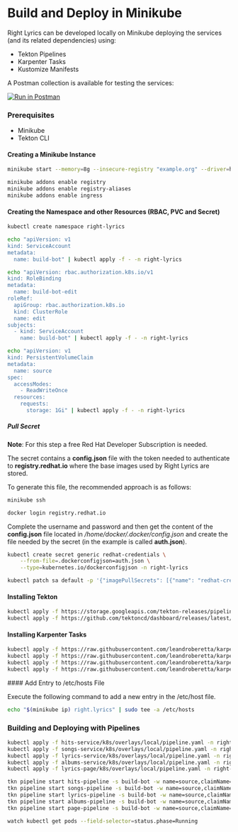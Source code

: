 # Build and Deploy in Minikube

Right Lyrics can be developed locally on Minikube deploying the services (and its related dependencies) using:

* Tekton Pipelines
* Karpenter Tasks
* Kustomize Manifests

A Postman collection is available for testing the services:

[![Run in Postman](https://run.pstmn.io/button.svg)](https://app.getpostman.com/run-collection/c9b134cf391caba635d7)

### Prerequisites

* Minikube
* Tekton CLI

#### Creating a Minikube Instance

```bash
minikube start --memory=8g --insecure-registry "example.org" --driver=hyperkit

minikube addons enable registry
minikube addons enable registry-aliases
minikube addons enable ingress
```

#### Creating the Namespace and other Resources (RBAC, PVC and Secret)

```bash
kubectl create namespace right-lyrics

echo "apiVersion: v1
kind: ServiceAccount
metadata:
  name: build-bot" | kubectl apply -f - -n right-lyrics

echo "apiVersion: rbac.authorization.k8s.io/v1
kind: RoleBinding
metadata:
  name: build-bot-edit
roleRef:
  apiGroup: rbac.authorization.k8s.io
  kind: ClusterRole
  name: edit
subjects:
  - kind: ServiceAccount
    name: build-bot" | kubectl apply -f - -n right-lyrics

echo "apiVersion: v1
kind: PersistentVolumeClaim
metadata:
  name: source
spec:
  accessModes:
    - ReadWriteOnce
  resources:
    requests:
      storage: 1Gi" | kubectl apply -f - -n right-lyrics
```
##### Pull Secret

**Note**: For this step a free Red Hat Developer Subscription is needed.

The secret contains a **config.json** file with the token needed to authenticate to **registry.redhat.io** where the base images used by Right Lyrics are stored.

To generate this file, the recommended approach is as follows:

```bash
minikube ssh

docker login registry.redhat.io
```

Complete the username and password and then get the content of the **config.json** file located in */home/docker/.docker/config.json* and create the file needed by the secret (in the example is called **auth.json**).

```bash
kubectl create secret generic redhat-credentials \
    --from-file=.dockerconfigjson=auth.json \
    --type=kubernetes.io/dockerconfigjson -n right-lyrics

kubectl patch sa default -p '{"imagePullSecrets": [{"name": "redhat-credentials"}]}' -n right-lyrics
```

#### Installing Tekton

```bash
kubectl apply -f https://storage.googleapis.com/tekton-releases/pipeline/latest/release.yaml
kubectl apply -f https://github.com/tektoncd/dashboard/releases/latest/download/tekton-dashboard-release.yaml
```

#### Installing Karpenter Tasks

```bash
kubectl apply -f https://raw.githubusercontent.com/leandroberetta/karpenter/master/tasks/git/git.yaml -n right-lyrics
kubectl apply -f https://raw.githubusercontent.com/leandroberetta/karpenter/master/tasks/s2i/s2i.yaml -n right-lyrics
kubectl apply -f https://raw.githubusercontent.com/leandroberetta/karpenter/master/tasks/npm/npm.yaml -n right-lyrics
kubectl apply -f https://raw.githubusercontent.com/leandroberetta/karpenter/master/tasks/kubectl/kubectl.yaml -n right-lyrics
```

#### Add Entry to /etc/hosts File

Execute the following command to add a new entry in the /etc/host file.

```bash  
echo "$(minikube ip) right.lyrics" | sudo tee -a /etc/hosts
```

### Building and Deploying with Pipelines

```bash  
kubectl apply -f hits-service/k8s/overlays/local/pipeline.yaml -n right-lyrics
kubectl apply -f songs-service/k8s/overlays/local/pipeline.yaml -n right-lyrics
kubectl apply -f lyrics-service/k8s/overlays/local/pipeline.yaml -n right-lyrics
kubectl apply -f albums-service/k8s/overlays/local/pipeline.yaml -n right-lyrics
kubectl apply -f lyrics-page/k8s/overlays/local/pipeline.yaml -n right-lyrics

tkn pipeline start hits-pipeline -s build-bot -w name=source,claimName=source,subPath=hits -n right-lyrics
tkn pipeline start songs-pipeline -s build-bot -w name=source,claimName=source,subPath=songs -n right-lyrics
tkn pipeline start lyrics-pipeline -s build-bot -w name=source,claimName=source,subPath=lyrics -n right-lyrics
tkn pipeline start albums-pipeline -s build-bot -w name=source,claimName=source,subPath=albums -n right-lyrics
tkn pipeline start page-pipeline -s build-bot -w name=source,claimName=source,subPath=page -n right-lyrics

watch kubectl get pods --field-selector=status.phase=Running
```